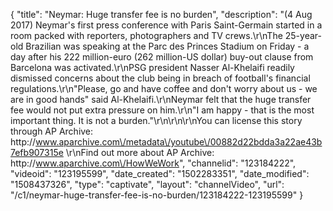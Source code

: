 {
    "title": "Neymar: Huge transfer fee is no burden",
    "description": "(4 Aug 2017) Neymar's first press conference with Paris Saint-Germain started in a room packed with reporters, photographers and TV crews.\r\nThe 25-year-old Brazilian was speaking at the Parc des Princes Stadium on Friday - a day after his 222 million-euro (262 million-US dollar) buy-out clause from Barcelona was activated.\r\nPSG president Nasser Al-Khelaifi readily dismissed concerns about the club being in breach of football's financial regulations.\r\n\"Please, go and have coffee and don't worry about us - we are in good hands\" said Al-Khelaifi.\r\nNeymar felt that the huge transfer fee would not put extra pressure on him.\r\n\"I am happy - that is the most important thing. It is not a burden.\"\r\n\r\n\r\nYou can license this story through AP Archive: http:\/\/www.aparchive.com\/metadata\/youtube\/00882d22bdda3a22ae43b7efb907315e \r\nFind out more about AP Archive: http:\/\/www.aparchive.com\/HowWeWork",
    "channelid": "123184222",
    "videoid": "123195599",
    "date_created": "1502283351",
    "date_modified": "1508437326",
    "type": "captivate",
    "layout": "channelVideo",
    "url": "\/c1\/neymar-huge-transfer-fee-is-no-burden\/123184222-123195599"
}
